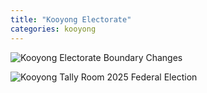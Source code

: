 ```yaml
---
title: "Kooyong Electorate"
categories: kooyong
---
```


![Kooyong Electorate Boundary Changes](/rockycape3/assets/images/KooyongElectorateChange2022-2025.png)  

![Kooyong Tally Room 2025 Federal Election](/rockycape3/assets/images/KooyongTallyRoom2025FederalElection.png)  





